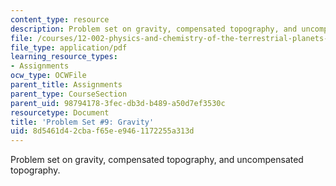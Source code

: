 ```yaml
---
content_type: resource
description: Problem set on gravity, compensated topography, and uncompensated topography.
file: /courses/12-002-physics-and-chemistry-of-the-terrestrial-planets-fall-2008/8d5461d42cbaf65ee9461172255a313d_MIT12_002f08_ps09.pdf
file_type: application/pdf
learning_resource_types:
- Assignments
ocw_type: OCWFile
parent_title: Assignments
parent_type: CourseSection
parent_uid: 98794178-3fec-db3d-b489-a50d7ef3530c
resourcetype: Document
title: 'Problem Set #9: Gravity'
uid: 8d5461d4-2cba-f65e-e946-1172255a313d
---
```

Problem set on gravity, compensated topography, and uncompensated topography.

